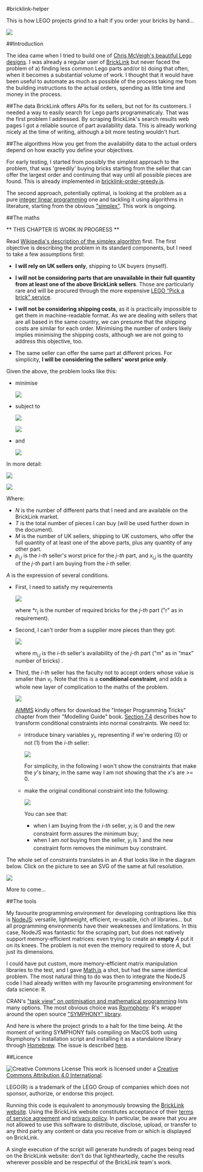 #bricklink-helper

This is how LEGO projects grind to a halt if you order your bricks by hand...

![](docs/images/photo1.jpg)

##Introduction

The idea came when I tried to build one of [Chris McVeigh's beautiful Lego designs](http://chrismcveigh.com/cm/building_guides_-_technology.html). I was already a regular user of [BrickLink](http://www.bricklink.com/) but never faced the problem of a) finding less common Lego parts and/or b) doing that often, when it becomes a substantial volume of work. I thought that it would have been useful to automate as much as possible of the process taking me from the building instructions to the actual orders, spending as little time and money in the process.

##The data
BrickLink offers APIs for its sellers, but not for its customers. I needed a way to easily search for Lego parts programmaticaly. That was the first problem I addressed. By scraping BrickLink's search results web pages I got a reliable source of part availability data. This is already working nicely at the time of writing, although a bit more testing wouldn't hurt.

##The algorithms
How you get from the availability data to the actual orders depend on how exactly you define your objectives. 

For early testing, I started from possibly the simplest approach to the problem, that was 'greedily' buying bricks starting from the seller that can offer the largest order and continuing that way until all possible pieces are found. This is already implemented in [bricklink-order-greedy.js](bricklink-order-greedy.js).

The second approach, potentially optimal, is looking at the problem as a pure [integer linear programming](http://en.wikipedia.org/wiki/Integer_programming) one and tackling it using algorithms in literature, starting from the obvious ["simplex"](http://en.wikipedia.org/wiki/Simplex_algorithm). This work is ongoing.

##The maths

** THIS CHAPTER IS WORK IN PROGRESS **

Read [Wikipedia's description of the simplex algorithm](http://en.wikipedia.org/wiki/Simplex_algorithm) first. The first objective is describing the problem in its standard components, but I need to take a few assumptions first: 

- **I will rely on UK sellers only**, shipping to UK buyers (myself).

- **I will not be considering parts that are unavailable in their full quantity from at least one of the above BrickLink sellers**. Those are particularly rare and will be procured through the more expensive [LEGO “Pick a brick” service](http://shop.lego.com/en-GB/Pick-A-Brick-ByTheme).

- **I will not be considering shipping costs**, as it is practically impossible to get them in machine-readable format. As we are dealing with sellers that are all based in the same country, we can presume that the shipping costs are similar for each order. Minimising the number of orders likely implies minimising the shipping costs, although we are not going to address this objective, too.

- The same seller can offer the same part at different prices. For simplicity, **I will be considering the sellers' worst price only**. 

Given the above, the problem looks like this:

- minimise 
  
  ![](docs/images/007.gif)

- subject to 

  ![](docs/images/008.gif)

  ![](docs/images/009.gif)

- and

  ![](docs/images/010.gif)

In more detail:

![](docs/images/001.gif)

![](docs/images/002.gif)

Where:
- *N* is the number of different parts that I need and are available on the BrickLink market.
- *T* is the total number of pieces I can buy (will be used further down in the document).
- *M* is the number of UK sellers, shipping to UK customers, who offer the full quantity of at least one of the above parts, plus any quantity of any other part.
- *p<sub>i,j</sub>* is the *i-th* seller's worst price for the *j-th* part, and *x<sub>i,j</sub>* is the quantity of the *j-th* part I am buying from the *i-th* seller. 

*A* is the expression of several conditions. 

- First, I need to satisfy my requirements
  
  ![](docs/images/003.gif)

  where *r<sub>j</sub> is the number of required bricks for the *j-th* part ("r" as in requirement).

- Second, I can't order from a supplier more pieces than they got:
  
  ![](docs/images/004.gif)
  
  where *m<sub>i,j</sub>* is the *i-th* seller's availability of the *j-th* part ("m" as in “max” number of bricks) .

- Third, the *i-th* seller has the faculty not to accept orders whose value is smaller than *v<sub>i</sub>*. Note that this is a **conditional constraint**, and adds a whole new layer of complication to the maths of the problem.
  
  ![](docs/images/005.gif)

  [AIMMS](http://business.aimms.com/) kindly offers for download the "Integer Programming Tricks" chapter from their "Modelling Guide" book. [Section 7.4](http://www.aimms.com/aimms/download/manuals/aimms3om_integerprogrammingtricks.pdf) describes how to transform conditional constraints into normal constraints. We need to:

  - introduce binary variables *y<sub>i</sub>*, representing if we're ordering (0) or not (1) from the *i-th* seller:

    ![](docs/images/011.gif)

    For simplicity, in the following I won't show the constraints that make the *y*'s binary, in the same way I am not showing that the *x*'s are >= 0.

  - make the original conditional constraint into the following:

    ![](docs/images/012.gif)

    You can see that:
    - when I am buying from the *i-th* seller, *y<sub>i</sub>* is 0 and the new constraint form assures the minimum buy;
    - when I am *not* buying from the seller, *y<sub>i</sub>* is 1 and the new constraint form removes the minimum buy constraint. 

The whole set of constraints translates in an *A* that looks like in the diagram below. Click on the picture to see an SVG of the same at full resolution.

[![](docs/images/006.png)](docs/images/006.svg)

More to come...

##The tools

My favourite programming environment for developing contraptions like this is [NodeJS](http://nodejs.org/): versatile, lightweight, efficient, re-usable, rich of libraries... but all programming environments have their weaknesses and limitations. In this case, NodeJS was fantastic for the scraping part, but does not natively support memory-efficient matrices: even trying to create an **empty** *A* put it on its knees. The problem is not even the memory required to store *A*, but just its dimensions.

I could have put custom, more memory-efficient matrix manipulation libraries to the test, and I gave [Math.js](http://mathjs.org/) a shot, but had the same identical problem. The most natural thing to do was then to integrate the NodeJS code I had already written with my favourite programming environment for data science: R.

CRAN's ["task view" on optimisation and mathematical programming](http://cran.r-project.org/web/views/Optimization.html) lists many options. The most obvious choice was [Rsymphony](http://cran.r-project.org/web/packages/Rsymphony/Rsymphony.pdf): R's wrapper around the open source ["SYMPHONY" library](http://www.coin-or.org/projects/SYMPHONY.xml).

And here is where the project grinds to a halt for the time being. At the moment of writing SYMPHONY fails compiling on MacOS both using Rsymphony's installation script and installing it as a standalone library through [Homebrew](http://brew.sh/). The issue is described [here](https://github.com/Homebrew/homebrew-science/issues/873).

##Licence

![Creative Commons License](http://i.creativecommons.org/l/by/4.0/88x31.png "Creative Commons License") This work is licensed under a [Creative Commons Attribution 4.0 International](http://creativecommons.org/licenses/by/4.0/).

LEGO(R) is a trademark of the LEGO Group of companies which does not sponsor, authorize, or endorse this project.  

Running this code is equivalent to anonymously browsing the [BrickLink website](http://www.bricklink.com/). Using the BrickLink website constitutes acceptance of their [terms of service agreement](http://www.bricklink.com/help.asp?helpID=1919) and [privacy policy](http://www.bricklink.com/help.asp?helpID=47). In particular, be aware that you are not allowed to use this software to distribute, disclose, upload, or transfer to any third party any content or data you receive from or which is displayed on BrickLink.

A single execution of the script will generate hundreds of pages being read on the BrickLink website: don't do that lightheartedly, cache the results wherever possible and be respectful of the BrickLink team's work.